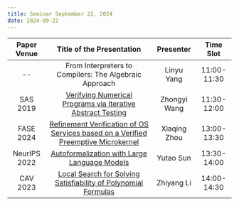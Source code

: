 ```yaml
---
title: Seminar September 22, 2024
date: 2024-09-22
---
```


| Paper Venue  |                               Title of the Presentation                               |  Presenter   |  Time Slot  |
| :----------: | :-----------------------------------------------------------------------------------: | :----------: | :---------: |
|      --      |                From Interpreters to Compilers: The Algebraic Approach                 |  Linyu Yang  | 11:00-11:30 |
|   SAS 2019   |            [Verifying Numerical Programs via Iterative Abstract Testing]()            | Zhongyi Wang | 11:30-12:00 |
|  FASE 2024   | [Refinement Verification of OS Services based on a Verified Preemptive Microkernel]() | Xiaqing Zhou | 13:00-13:30 |
| NeurIPS 2022 |                   [Autoformalization with Large Language Models]()                    |  Yutao Sun   | 13:30-14:00 |
|   CAV 2023   |          [Local Search for Solving Satisfiability of Polynomial Formulas]()           |  Zhiyang Li  | 14:00-14:30 |

<!--more-->
